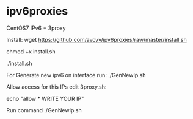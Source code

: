 # ipv6proxies
CentOS7 IPv6 + 3proxy

Install: 
wget https://github.com/avcvv/ipv6proxies/raw/master/install.sh

chmod +x install.sh

./install.sh

For Generate new ipv6 on interface run: 
./GenNewIp.sh


Allow access for this IPs edit 3proxy.sh: 

echo "allow * WRITE YOUR IP"

Run command ./GenNewIp.sh

